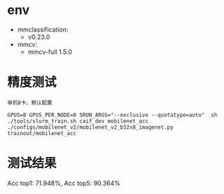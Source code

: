 # env
- mmclassification:
    - v0.23.0
- mmcv:
    - mmcv-full 1.5.0




# 精度测试
```
单机8卡，默认配置

GPUS=8 GPUS_PER_NODE=8 SRUN_ARGS="--exclusive --quotatype=auto"  sh ./tools/slurm_train.sh caif_dev mobilenet_acc ./configs/mobilenet_v2/mobilenet_v2_b32x8_imagenet.py trainout/mobilenet_acc

```

# 测试结果
Acc top1: 71.948%, Acc top5: 90.364%